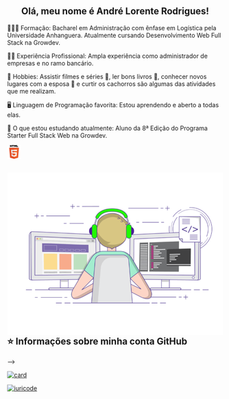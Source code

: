 <h2 align="center"> Olá, meu nome é <strong>André Lorente Rodrigues!</strong></h2>

👨🏻‍🎓 Formação: Bacharel em Administração com ênfase em Logística pela Universidade Anhanguera. Atualmente cursando Desenvolvimento Web Full Stack na Growdev.

👨‍💼 Experiência Profissional: Ampla experiência como administrador de empresas e no ramo bancário.

🥳 Hobbies: Assistir filmes e séries 🎥, ler bons livros 📕, conhecer novos lugares com a esposa 💏 e curtir os cachorros são algumas das atividades que me realizam.

🖥️ Linguagem de Programação favorita: Estou aprendendo e aberto a todas elas.

📖 O que estou estudando atualmente: Aluno da 8&ordf; Edição do Programa Starter Full Stack Web na Growdev.
<br>

<code><img height="32" src="https://raw.githubusercontent.com/github/explore/80688e429a7d4ef2fca1e82350fe8e3517d3494d/topics/html/html.png" alt="HTML5"/></code>

## <p><img align="right" width="600" src="https://github.com/Andreloren/Andreloren/blob/main/Images/programar-mao-massa.gif" alt="Digitando" /></p>

## ⭐ Informações sobre minha conta GitHub

-->

[![card](https://github-readme-stats.vercel.app/api?username=Andreloren&theme=dark&show_icons=true)](https://github.com/Andreloren/)

[![iuricode](https://github-readme-stats.vercel.app/api/top-langs/?username=Andreloren&hide=html&layout=compact=true&theme=default)](https://github.com/Andreloren/)
